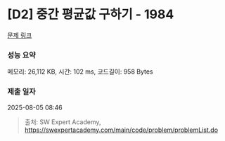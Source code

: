 # [D2] 중간 평균값 구하기 - 1984 

[문제 링크](https://swexpertacademy.com/main/code/problem/problemDetail.do?contestProbId=AV5Pw_-KAdcDFAUq) 

### 성능 요약

메모리: 26,112 KB, 시간: 102 ms, 코드길이: 958 Bytes

### 제출 일자

2025-08-05 08:46



> 출처: SW Expert Academy, https://swexpertacademy.com/main/code/problem/problemList.do